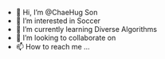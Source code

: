 - 👋 Hi, I’m @ChaeHug Son
- 👀 I’m interested in Soccer
- 🌱 I’m currently learning Diverse Algorithms
- 💞️ I’m looking to collaborate on 
- 📫 How to reach me ...

<!---
jeffzz2628/jeffzz2628 is a ✨ special ✨ repository because its `README.md` (this file) appears on your GitHub profile.
You can click the Preview link to take a look at your changes.
--->
